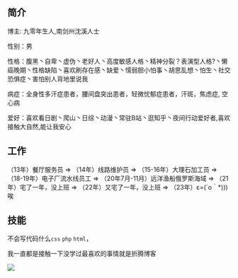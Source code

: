 ## 简介


博主: 九零年生人,南剑州沈溪人士

性别：男

性格：腹黑丶自卑丶虚伪丶老好人丶高度敏感人格丶精神分裂？表演型人格?丶懒癌晚期丶性格缺陷丶喜欢刷存在感丶缺爱丶懦弱胆小怕事丶胡思乱想丶怕生丶社交恐惧症丶害怕别人背地里说我

病症：全身性多汗症患者，腰间盘突出患者，轻微忧郁症患者，汗斑，焦虑症, 空心病

爱好：喜欢看日剧丶爬山丶日综丶动漫丶常驻B站丶逛知乎丶夜间行动爱好者,喜欢接触大自然,能让我安心

## 工作


（13年）餐厅服务员 => （14年）线路维护员 => （15-16年）大理石加工员 => （18-19年）电子厂流水线员工 => （20年7月-11月）远洋渔船俄罗斯海域 => （21年）宅了一年，没上班 => （22年）又宅了一年，没上班 => （23年）ε=(´ο｀*)))唉

## 技能


不会写代码什么`css` `php` `html`，

我一直都是接触一下没学过最喜欢的事情就是折腾博客

![](https://weebs.neocities.org/img/22/2020-1221-2122-05.jpg)
